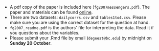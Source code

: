 
* A pdf copy of the paper is included here (`fg2007messengers.pdf`). The paper and materials can be found [online](https://www.aeaweb.org/articles?id=10.1257/aer.97.1.298). 
* There are two datasets: `dailycorrs.csv` and `tables1to4.csv`. Please make sure you are using the correct dataset for the question at hand. 
* `fg2007_readme.pdf` is the authors' file for interpreting the data. Read it if you questions about the variables. 
* Please submit your .Rmd file by email (`degeest@bc.edu`) by midnight on **Sunday 20 October**. 

